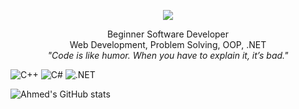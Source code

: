 <p align="center">
  <img src="https://readme-typing-svg.herokuapp.com?size=30&duration=4000&color=00FF00&center=true&vCenter=true&width=500&lines=Ahmed+Raafat" />
</p>


<p align="center">
  Beginner Software Developer <br>
  Web Development, Problem Solving, OOP, .NET <br>
  <i>"Code is like humor. When you have to explain it, it’s bad."</i>
</p>






![C++](https://img.shields.io/badge/Code-C++-black?logo=cplusplus) 
![C#](https://img.shields.io/badge/Code-CSharp-black?logo=csharp) 
![.NET](https://img.shields.io/badge/Framework-.NET-green?logo=dotnet)


![Ahmed's GitHub stats](https://github-readme-stats.vercel.app/api?username=ِAhmedRaafat&show_icons=true&theme=merko)

